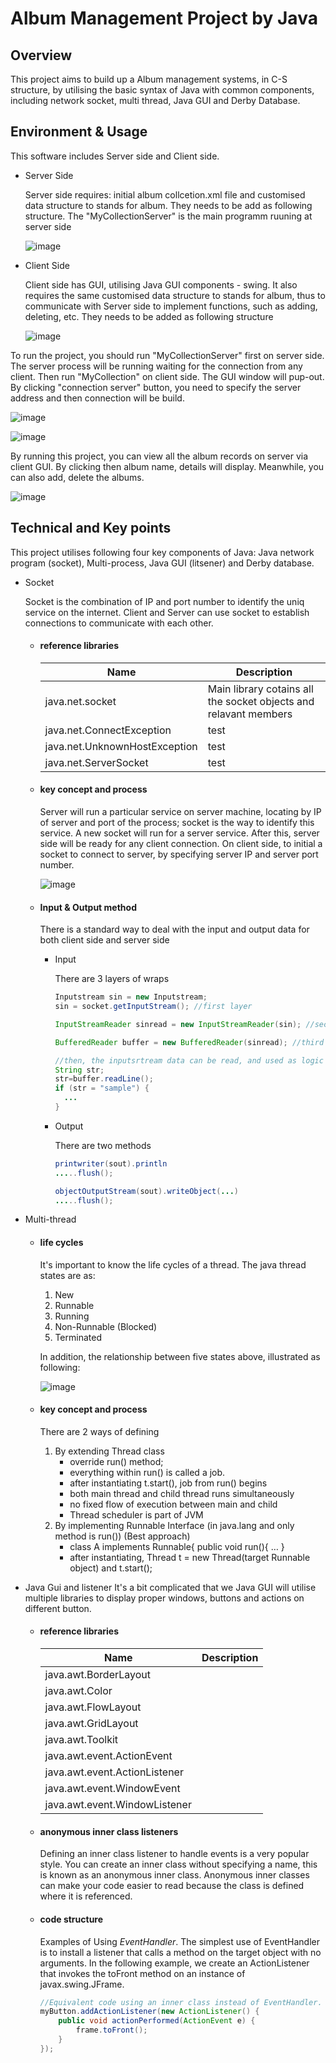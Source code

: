 # Album Management Project by Java 
## Overview
This project aims to build up a Album management systems, in C-S structure, by utilising the basic syntax of Java with common components, including network socket, multi thread, Java GUI and Derby Database.
## Environment & Usage
This software includes Server side and Client side.
+ Server Side
  
  Server side requires: initial album collcetion.xml file and customised data structure to stands for album. They needs to be add as following structure. The "MyCollectionServer" is the main programm ruuning at server side


  ![image](https://cloud.githubusercontent.com/assets/28517651/26786921/8101eeec-4a4b-11e7-97c4-cf9192cf1f34.png)


+ Client Side

  Client side has GUI, utilising Java GUI components - swing. It also requires the same customised data structure to stands for album, thus to communicate with Server side to implement functions, such as adding, deleting, etc. They needs to be added as following structure 

  ![image](https://user-images.githubusercontent.com/28517651/27001088-ab5067f2-4e04-11e7-8e6c-8ea12d02e611.png)

To run the project, you should run "MyCollectionServer" first on server side. The server process will be running waiting for the connection from any client. Then run "MyCollection" on client side. The GUI window will pup-out. By clicking "connection server" button, you need to specify the server address and then connection will be build.

![image](https://user-images.githubusercontent.com/28517651/28015194-3c5cd32e-65b2-11e7-93a1-6725f31e2f27.png)

![image](https://user-images.githubusercontent.com/28517651/27001148-a3016b5e-4e05-11e7-8d78-f730095e9865.png)

By running this project, you can view all the album records on server via client GUI. By clicking then album name, details will display. Meanwhile, you can also add, delete the albums.

![image](https://user-images.githubusercontent.com/28517651/27036084-0f42220a-4fc7-11e7-857d-7e6a722eac2f.png)

## Technical and Key points

This project utilises following four key components of Java: Java network program (socket), Multi-process, Java GUI (litsener) and Derby database.
+ Socket

  Socket is the combination of IP and port number to identify the uniq service on the internet. Client and Server can use socket to establish connections to communicate with each other.
  + #### reference libraries

    | Name | Description |
    | ---- | ----------- | 
    |java.net.socket | Main library cotains all the socket objects and relavant members|
    |java.net.ConnectException | test|
    |java.net.UnknownHostException | test|
    |java.net.ServerSocket | test|

  + #### key concept and process

    Server will run a particular service on server machine, locating by IP of server and port of the process; socket is the way to identify this service. A new socket will run for a server service. After this, server side will be ready for any client connection. On client side, to initial a socket to connect to server, by specifying server IP and server port number. 

    ![image](https://user-images.githubusercontent.com/28517651/27036830-7b604dd4-4fc9-11e7-8492-e88eb733eb81.png)

  + #### Input & Output method

    There is a standard way to deal with the input and output data for both client side and server side
    + Input 

      There are 3 layers of wraps
      ``` java
      Inputstream sin = new Inputstream;
      sin = socket.getInputStream(); //first layer

      InputStreamReader sinread = new InputStreamReader(sin); //second layer

      BufferedReader buffer = new BufferedReader(sinread); //third layer

      //then, the inputsrtream data can be read, and used as logic condition
      String str;
      str=buffer.readLine();
      if (str = "sample") {
        ...
      }
      ```
    + Output

      There are two methods 
      ```java
      printwriter(sout).println
      .....flush();

      objectOutputStream(sout).writeObject(...)
      .....flush();

      ```
+ Multi-thread            
  + #### life cycles
    
    It's important to know the life cycles of a thread. The java thread states are as: 

    1. New
    2. Runnable
    3. Running
    4. Non-Runnable (Blocked)
    5. Terminated

    In addition, the relationship between five states above, illustrated as following:

    ![image](https://user-images.githubusercontent.com/28517651/27128172-e0daa650-5140-11e7-94ad-0578f309e4e1.png)
      
  + #### key concept and process

    There are 2 ways of defining

    1. By extending Thread class
        - override run() method;
        - everything within run() is called a job.
        - after instantiating t.start(), job from run() begins
        - both main thread and child thread runs simultaneously
        - no fixed flow of execution between main and child
        - Thread scheduler is part of JVM
    2. By implementing Runnable Interface (in java.lang and only method is run()) (Best approach)
        - class A implements Runnable{ public void run(){ … }
        - after instantiating, Thread t = new Thread(target Runnable object) and t.start();
+ Java Gui and listener
  It's a bit complicated that we Java GUI will utilise multiple libraries to display proper windows, buttons and actions on different button.
  + #### reference libraries
    | Name | Description |
    | ---- | ----------- | 
    |java.awt.BorderLayout ||
    |java.awt.Color ||
    |java.awt.FlowLayout ||
    |java.awt.GridLayout ||
    |java.awt.Toolkit ||
    |java.awt.event.ActionEvent ||
    |java.awt.event.ActionListener ||
    |java.awt.event.WindowEvent ||
    |java.awt.event.WindowListener ||

  + #### anonymous inner class listeners
    Defining an inner class listener to handle events is a very popular style. You can create an inner class without specifying a name, this is known as an anonymous inner class. Anonymous inner classes can make your code easier to read because the class is defined where it is referenced. 
  + #### code structure
    Examples of Using *EventHandler*. The simplest use of EventHandler is to install a listener that calls a method on the target object with no arguments. In the following example, we create an ActionListener that invokes the toFront method on an instance of javax.swing.JFrame.
    ```java
    //Equivalent code using an inner class instead of EventHandler.
    myButton.addActionListener(new ActionListener() {
        public void actionPerformed(ActionEvent e) {
            frame.toFront();
        }
    });
    ```

 